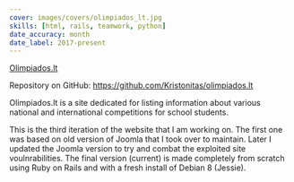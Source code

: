 ```yaml
---
cover: images/covers/olimpiados_lt.jpg
skills: [html, rails, teamwork, python]
date_accuracy: month
date_label: 2017-present
---
```


[Olimpiados.lt](https://olimpiados.lt)

Repository on GitHub: https://github.com/Kristonitas/olimpiados.lt

Olimpiados.lt is a site dedicated for listing information about various national and international competitions for school students.

This is the third iteration of the website that I am working on. The first one was based on old version of Joomla that I took over to maintain. Later I updated the Joomla version to try and combat the exploited site voulnrabilities. The final version (current) is made completely from scratch using Ruby on Rails and with a fresh install of Debian 8 (Jessie).
